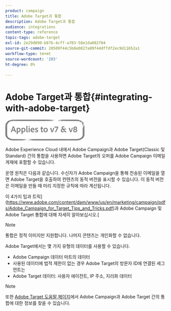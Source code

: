 ```yaml
---
product: campaign
title: Adobe Target과 통합
description: Adobe Target과 통합
audience: integrations
content-type: reference
topic-tags: adobe-target
exl-id: 2e29d090-b87b-4cff-a703-58e1da082f04
source-git-commit: 20509f44c5b8e0827a09f44dffdf2ec9d11652a1
workflow-type: tm+mt
source-wordcount: '203'
ht-degree: 0%

---
```


# Adobe Target과 통합{#integrating-with-adobe-target}

![](../../assets/common.svg)

Adobe Experience Cloud 내에서 Adobe Campaign과 Adobe Target(Classic 및 Standard) 간의 통합을 사용하면 Adobe Target의 오퍼를 Adobe Campaign 이메일 게재에 포함할 수 있습니다.

운영 원칙은 다음과 같습니다. 수신자가 Adobe Campaign을 통해 전송된 이메일을 열면 Adobe Target을 호출하여 컨텐츠의 동적 버전을 표시할 수 있습니다. 이 동적 버전은 이메일을 만들 때 미리 지정한 규칙에 따라 계산됩니다.

이 4가지 팁과 트릭](https://www.adobe.com/content/dam/www/us/en/marketing/campaign/pdfs/Adobe_Campaign_for_Target_Tips_and_Tricks.pdf)과 Adobe Campaign 및 Adobe Target 통합에 대해 자세히 알아보십시오.[
>[!NOTE]
>
>통합은 정적 이미지만 지원합니다. 나머지 콘텐츠는 개인화할 수 없습니다.

Adobe Target에서는 몇 가지 유형의 데이터를 사용할 수 있습니다.

* Adobe Campaign 데이터 마트의 데이터
* 사용된 데이터에 법적 제한이 없는 경우 Adobe Target의 방문자 ID에 연결된 세그먼트는
* Adobe Target 데이터: 사용자 에이전트, IP 주소, 지리화 데이터

>[!NOTE]
>
>또한 [Adobe Target 도움말 페이지](https://experienceleague.adobe.com/docs/target/using/integrate/campaign-and-target.html)에서 Adobe Campaign과 Adobe Target 간의 통합에 대한 정보를 찾을 수 있습니다.

